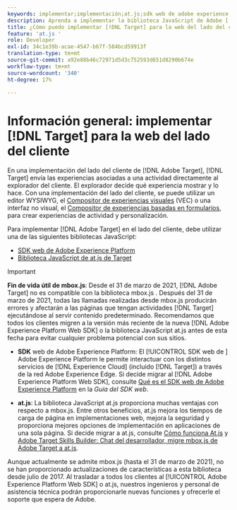```yaml
---
keywords: implementar;implementación;at.js;sdk web de adobe experience platform;sdk web de aep
description: Aprenda a implementar la biblioteca JavaScript de Adobe [!DNL Target] for client-side web using the Adobe Experience Platform Web SDK  (AEP Web SDK) or the [!DNL Target] at.js.
title: ¿Cómo puedo implementar [!DNL Target] para la web del lado del cliente?
feature: 'at.js '
role: Developer
exl-id: 34c1e39b-acae-4547-b67f-584bcd59913f
translation-type: tm+mt
source-git-commit: a92e88b46c72971d5d3c752593d651d8290b674e
workflow-type: tm+mt
source-wordcount: '340'
ht-degree: 17%

---
```


# Información general: implementar [!DNL Target] para la web del lado del cliente

En una implementación del lado del cliente de [!DNL Adobe Target], [!DNL Target] envía las experiencias asociadas a una actividad directamente al explorador del cliente. El explorador decide qué experiencia mostrar y lo hace. Con una implementación del lado del cliente, se puede utilizar un editor WYSIWYG, el [Compositor de experiencias visuales](/help/c-experiences/c-visual-experience-composer/visual-experience-composer.md) (VEC) o una interfaz no visual, el [Compositor de experiencias basadas en formularios](/help/c-experiences/form-experience-composer.md), para crear experiencias de actividad y personalización.

Para implementar [!DNL Adobe Target] en el lado del cliente, debe utilizar una de las siguientes bibliotecas JavaScript:

* [SDK web de Adobe Experience Platform](/help/c-implementing-target/c-implementing-target-for-client-side-web/aep-web-sdk.md)
* [Biblioteca JavaScript de at.js de Target](/help/c-implementing-target/c-implementing-target-for-client-side-web/c-how-atjs-works/how-atjs-works.md)

>[!IMPORTANT]
>
>**Fin de vida útil de mbox.js**: Desde el 31 de marzo de 2021,  [!DNL Adobe Target] no es compatible con la biblioteca mbox.js . Después del 31 de marzo de 2021, todas las llamadas realizadas desde mbox.js producirán errores y afectarán a las páginas que tengan actividades [!DNL Target] ejecutándose al servir contenido predeterminado. Recomendamos que todos los clientes migren a la versión más reciente de la nueva [!DNL Adobe Experience Platform Web SDK] o la biblioteca JavaScript at.js antes de esta fecha para evitar cualquier problema potencial con sus sitios.
>
>* **SDK** web de Adobe Experience Platform: El  [!UICONTROL SDK web de ] Adobe Experience Platform le permite interactuar con los distintos servicios de  [!DNL Experience Cloud] (incluido  [!DNL Target]) a través de la red Adobe Experience Edge. Si decide migrar al [!DNL Adobe Experience Platform Web SDK], consulte [Qué es el SDK web de Adobe Experience Platform](/help/c-implementing-target/c-implementing-target-for-client-side-web/aep-web-sdk.md) en la *Guía del SDK web*.
   >
   >
* **at.js**: La biblioteca JavaScript at.js proporciona muchas ventajas con respecto a mbox.js. Entre otros beneficios, at.js mejora los tiempos de carga de página en implementaciones web, mejora la seguridad y proporciona mejores opciones de implementación en aplicaciones de una sola página. Si decide migrar a at.js, consulte [Cómo funciona At.js](/help/c-implementing-target/c-implementing-target-for-client-side-web/c-how-atjs-works/how-atjs-works.md) y [Adobe Target Skills Builder: Chat del desarrollador, migre mbox.js de Adobe Target a at.js](https://seminars.adobeconnect.com/ptdo6mfo6qn6/?proto=true).
>
>
Aunque actualmente se admite mbox.js (hasta el 31 de marzo de 2021), no se han proporcionado actualizaciones de características a esta biblioteca desde julio de 2017. Al trasladar a todos los clientes al [!UICONTROL Adobe Experience Platform Web SDK] o at.js, nuestros ingenieros y personal de asistencia técnica podrán proporcionarle nuevas funciones y ofrecerle el soporte que espera de Adobe.
